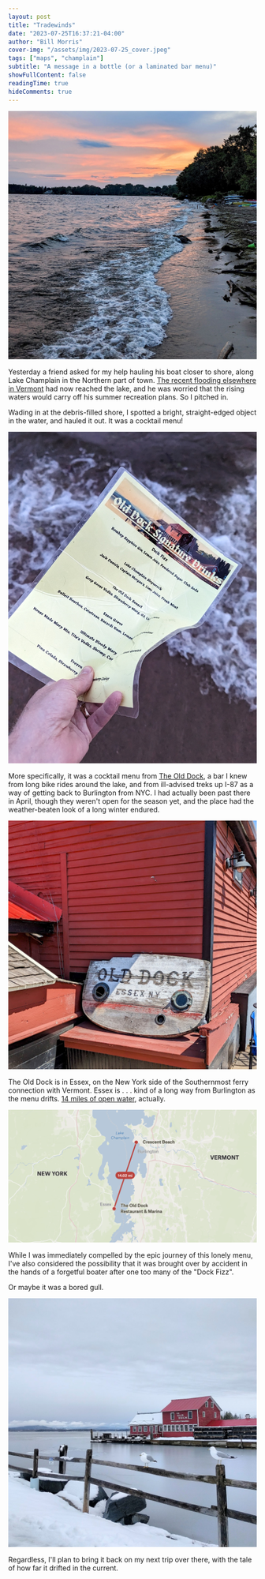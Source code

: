 ```yaml
---
layout: post
title: "Tradewinds"
date: "2023-07-25T16:37:21-04:00"
author: "Bill Morris"
cover-img: "/assets/img/2023-07-25_cover.jpeg"
tags: ["maps", "champlain"]
subtitle: "A message in a bottle (or a laminated bar menu)"
showFullContent: false
readingTime: true
hideComments: true
---
```


![1](/shoals/assets/img/2023-07-25_cover.jpeg)

Yesterday a friend asked for my help hauling his boat closer to shore, along Lake Champlain in the Northern part of town. [The recent flooding elsewhere in Vermont](https://billmorris.io/shoals/posts/2023-07-12_beautiful-summer/) had now reached the lake, and he was worried that the rising waters would carry off his summer recreation plans. So I pitched in.

Wading in at the debris-filled shore, I spotted a bright, straight-edged object in the water, and hauled it out. It was a cocktail menu!

![4](/shoals/assets/img/2023-07-25_4.jpeg)

More specifically, it was a cocktail menu from [The Old Dock](https://www.theolddockhouseonchamplain.com/), a bar I knew from long bike rides around the lake, and from ill-advised treks up I-87 as a way of getting back to Burlington from NYC. I had actually been past there in April, though they weren't open for the season yet, and the place had the weather-beaten look of a long winter endured.

![2](/shoals/assets/img/2023-07-25_2.jpeg)

The Old Dock is in Essex, on the New York side of the Southernmost ferry connection with Vermont. Essex is . . . kind of a long way from Burlington as the menu drifts. [14 miles of open water](https://felt.com/map/Old-Dock-Menu-YJvXQH1NQEmRmBOz5vVltD?loc=44.3884,-73.2569,10.64z&share=1), actually. 

![1](/shoals/assets/img/2023-07-25_1.png)

While I was immediately compelled by the epic journey of this lonely menu, I've also considered the possibility that it was brought over by accident in the hands of a forgetful boater after one too many of the "Dock Fizz". 

Or maybe it was a bored gull.

![3](/shoals/assets/img/2023-07-25_3.jpeg)

Regardless, I'll plan to bring it back on my next trip over there, with the tale of how far it drifted in the current.